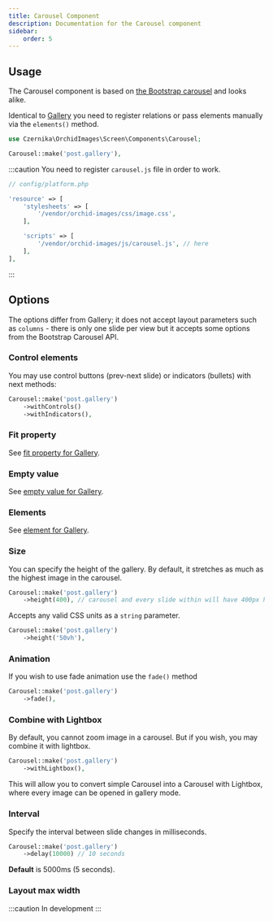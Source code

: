 ```yaml
---
title: Carousel Component
description: Documentation for the Carousel component
sidebar:
    order: 5
---
```


## Usage

The Carousel component is based on [the Bootstrap carousel](https://getbootstrap.com/docs/5.0/components/carousel/) and looks alike. 

Identical to [Gallery](/orchid-image-components/usage/gallery#usage) you need to register relations or pass elements manually via the `elements()` method.

```php
use Czernika\OrchidImages\Screen\Components\Carousel;

Carousel::make('post.gallery'),
```

:::caution
You need to register `carousel.js` file in order to work.

```php
// config/platform.php

'resource' => [
    'stylesheets' => [
        '/vendor/orchid-images/css/image.css',
    ],

    'scripts' => [
        '/vendor/orchid-images/js/carousel.js', // here
    ],
],
```
:::

## Options

The options differ from Gallery; it does not accept layout parameters such as `columns` - there is only one slide per view but it accepts some options from the Bootstrap Carousel API.

### Control elements

You may use control buttons (prev-next slide) or indicators (bullets) with next methods:

```php
Carousel::make('post.gallery')
    ->withControls()
    ->withIndicators(),
```

### Fit property

See [fit property for Gallery](/orchid-image-components/usage/gallery#fit-property).

### Empty value

See [empty value for Gallery](/orchid-image-components/usage/gallery#empty-value).

### Elements

See [element for Gallery](/orchid-image-components/usage/gallery#elements).

### Size

You can specify the height of the gallery. By default, it stretches as much as the highest image in the carousel.

```php
Carousel::make('post.gallery')
    ->height(400), // carousel and every slide within will have 400px height
```

Accepts any valid CSS units as a `string` parameter.

```php
Carousel::make('post.gallery')
    ->height('50vh'),
```

### Animation

If you wish to use fade animation use the `fade()` method

```php
Carousel::make('post.gallery')
    ->fade(),
```

### Combine with Lightbox

By default, you cannot zoom image in a carousel. But if you wish, you may combine it with lightbox.

```php
Carousel::make('post.gallery')
    ->withLightbox(),
```

This will allow you to convert simple Carousel into a Carousel with Lightbox, where every image can be opened in gallery mode.

### Interval

Specify the interval between slide changes in milliseconds.

```php
Carousel::make('post.gallery')
    ->delay(10000) // 10 seconds
```

**Default** is 5000ms (5 seconds).

### Layout max width

:::caution
In development
:::
